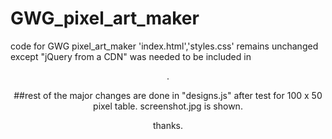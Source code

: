 # GWG_pixel_art_maker
code for GWG pixel_art_maker
'index.html','styles.css' remains unchanged except  "jQuery from a CDN" was needed to be included in <header>. 
  
##rest of the major changes are done in "designs.js"
after test for 100 x 50 pixel table. screenshot.jpg is shown.

thanks.
